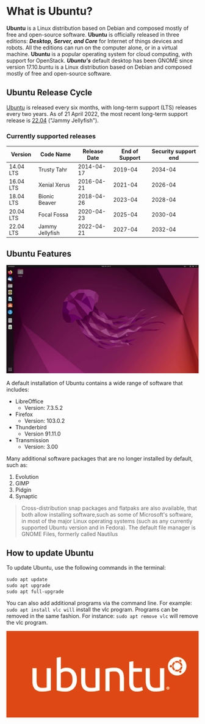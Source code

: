 What is Ubuntu?
=========

**Ubuntu** is a Linux distribution based on Debian and composed mostly of free and open-source software. ****Ubuntu**** is officially released in three editions: ***Desktop, Server, and Core*** for Internet of things devices and robots. All the editions can run on the computer alone, or in a virtual machine. **Ubuntu** is a popular operating system for cloud computing, with support for OpenStack. ***Ubuntu's*** default desktop has been GNOME since version 17.10.buntu is a Linux distribution based on Debian and composed mostly of free and open-source software.

## Ubuntu Release Cycle
[Ubuntu](https://ubuntu.com/) is released every six months, with long-term support (LTS) releases every two years. As of 21 April 2022, the most recent long-term support release is [22.04](https://ubuntu.com/download/desktop) ("Jammy Jellyfish").

### Currently supported releases

| Version | Code Name | Release Date | End of Support | Security support end |
|---------|-----------|--------------|----------------|----------------------|
| 14.04 LTS | Trusty Tahr | 2014-04-17 | 2019-04 | 2034-04 |
|16.04 LTS | Xenial Xerus | 2016-04-21 | 2021-04 | 2026-04 |
| 18.04 LTS | Bionic Beaver | 2018-04-26 | 2023-04 | 2028-04 |
| 20.04 LTS | Focal Fossa | 2020-04-23 | 2025-04 | 2030-04 |
22.04 LTS | Jammy Jellyfish | 2022-04-21 | 2027-04 | 2032-04 |

## Ubuntu Features
![img](ubuntu-desktop.png)

A default installation of Ubuntu contains a wide range of software that includes:
  - LibreOffice
    - Version: 7.3.5.2
  - Firefox
    - Version: 103.0.2
  - Thunderbird
    - Version 91.11.0
  - Transmission
    - Version: 3.00

Many additional software packages that are no longer installed by default, such as:
  1. Evolution
  2. GIMP
  3. Pidgin
  4. Synaptic

> Cross-distribution snap packages and flatpaks are also available, that both allow installing software,such as some of Microsoft's software, in most of the major Linux operating systems (such as any currently supported Ubuntu version and in Fedora). The default file manager is GNOME Files, formerly called Nautilus

## How to update Ubuntu
To update Ubuntu, use the following commands in the terminal:
```
sudo apt update
sudo apt upgrade
sudo apt full-upgrade
```
You can also add additional programs via the command line. For example: `sudo apt install vlc will` install the vlc program. Programs can be removed in the same fashion. For instance: `sudo apt remove vlc` will remove the vlc program.

![img](ubuntu-logo.png)
